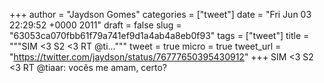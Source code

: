 
+++
author = "Jaydson Gomes"
categories = ["tweet"]
date = "Fri Jun 03 22:29:52 +0000 2011"
draft = false
slug = "63053ca070fbb61f79a741ef9d1a4ab4a8eb0f93"
tags = ["tweet"]
title = """SIM &lt;3 S2 &lt;3 RT @ti..."""
tweet = true
micro = true
tweet_url = "https://twitter.com/jaydson/status/76777650395430912"
+++
SIM &lt;3 S2 &lt;3 RT @tiaar: vocês me amam, certo?
